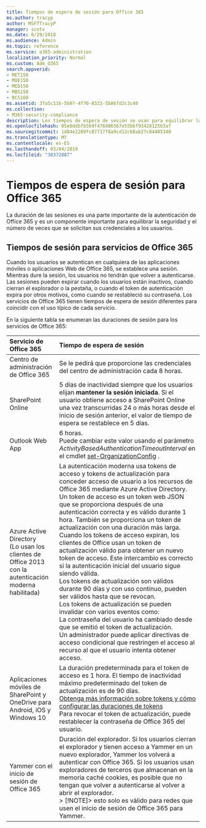 ```yaml
---
title: Tiempos de espera de sesión para Office 365
ms.author: tracyp
author: MSFTTracyP
manager: scotv
ms.date: 6/29/2018
ms.audience: Admin
ms.topic: reference
ms.service: o365-administration
localization_priority: Normal
ms.custom: Adm_O365
search.appverid:
- MET150
- MOE150
- MED150
- MBS150
- BCS160
ms.assetid: 37a5c116-5b07-4f70-8333-5b86fd2c3c40
ms.collection:
- M365-security-compliance
description: Los tiempos de espera de sesión se usan para equilibrar la securtiy y facilidad de acceso en aplicaciones cliente de Office 365.
ms.openlocfilehash: 05e0ddbfb569f476986567e55bbf93428125b3af
ms.sourcegitcommit: 1d84e2289fc87717f8a9cd12c68ab27c84405348
ms.translationtype: MT
ms.contentlocale: es-ES
ms.lasthandoff: 03/04/2019
ms.locfileid: "30372887"
---
```

# <a name="session-timeouts-for-office-365"></a>Tiempos de espera de sesión para Office 365

La duración de las sesiones es una parte importante de la autenticación de Office 365 y es un componente importante para equilibrar la seguridad y el número de veces que se solicitan sus credenciales a los usuarios.
  
## <a name="session-times-for-office-365-services"></a>Tiempos de sesión para servicios de Office 365

Cuando los usuarios se autentican en cualquiera de las aplicaciones móviles o aplicaciones Web de Office 365, se establece una sesión. Mientras dure la sesión, los usuarios no tendrán que volver a autenticarse. Las sesiones pueden expirar cuando los usuarios están inactivos, cuando cierran el explorador o la pestaña, o cuando el token de autenticación expira por otros motivos, como cuando se restableció su contraseña. Los servicios de Office 365 tienen tiempos de espera de sesión diferentes para coincidir con el uso típico de cada servicio.
  
En la siguiente tabla se enumeran las duraciones de sesión para los servicios de Office 365:
  
|**Servicio de Office 365**|**Tiempo de espera de sesión**|
|:-----|:-----|
|Centro de administración de Office 365  <br/> |Se le pedirá que proporcione las credenciales del centro de administración cada 8 horas.  <br/> |
|SharePoint Online  <br/> |5 días de inactividad siempre que los usuarios elijan **mantener la sesión iniciada**. Si el usuario obtiene acceso a SharePoint Online una vez transcurridas 24 o más horas desde el inicio de sesión anterior, el valor de tiempo de espera se restablece en 5 días.  <br/> |
|Outlook Web App  <br/> |6 horas.  <br/> Puede cambiar este valor usando el parámetro _ActivityBasedAuthenticationTimeoutInterval_ en el cmdlet [set-OrganizationConfig](https://go.microsoft.com/fwlink/p/?LinkId=615378) .  <br/> |
|Azure Active Directory  <br/> (Lo usan los clientes de Office 2013 con la autenticación moderna habilitada)  <br/> | La autenticación moderna usa tokens de acceso y tokens de actualización para conceder acceso de usuario a los recursos de Office 365 mediante Azure Active Directory. Un token de acceso es un token web JSON que se proporciona después de una autenticación correcta y es válido durante 1 hora. También se proporciona un token de actualización con una duración más larga. Cuando los tokens de acceso expiran, los clientes de Office usan un token de actualización válido para obtener un nuevo token de acceso. Este intercambio es correcto si la autenticación inicial del usuario sigue siendo válida.  <br/>  Los tokens de actualización son válidos durante 90 días y con uso continuo, pueden ser válidos hasta que se revocan.  <br/>  Los tokens de actualización se pueden invalidar con varios eventos como:  <br/>  La contraseña del usuario ha cambiado desde que se emitió el token de actualización.  <br/>  Un administrador puede aplicar directivas de acceso condicional que restringen el acceso al recurso al que el usuario intenta obtener acceso.  <br/> |
|Aplicaciones móviles de SharePoint y OneDrive para Android, iOS y Windows 10  <br/> |La duración predeterminada para el token de acceso es 1 hora. El tiempo de inactividad máximo predeterminado del token de actualización es de 90 días.  <br/> [Obtenga más información sobre tokens y cómo configurar las duraciones de tokens](https://docs.microsoft.com/en-us/azure/active-directory/active-directory-configurable-token-lifetimes) <br/> Para revocar el token de actualización, puede restablecer la contraseña de Office 365 del usuario.  <br/> |
|Yammer con el inicio de sesión de Office 365  <br/> |Duración del explorador. Si los usuarios cierran el explorador y tienen acceso a Yammer en un nuevo explorador, Yammer los volverá a autenticar con Office 365. Si los usuarios usan exploradores de terceros que almacenan en la memoria caché cookies, es posible que no tengan que volver a autenticarse al volver a abrir el explorador.  <br/> > [!NOTE]> esto solo es válido para redes que usen el inicio de sesión de Office 365 para Yammer.           |
   

